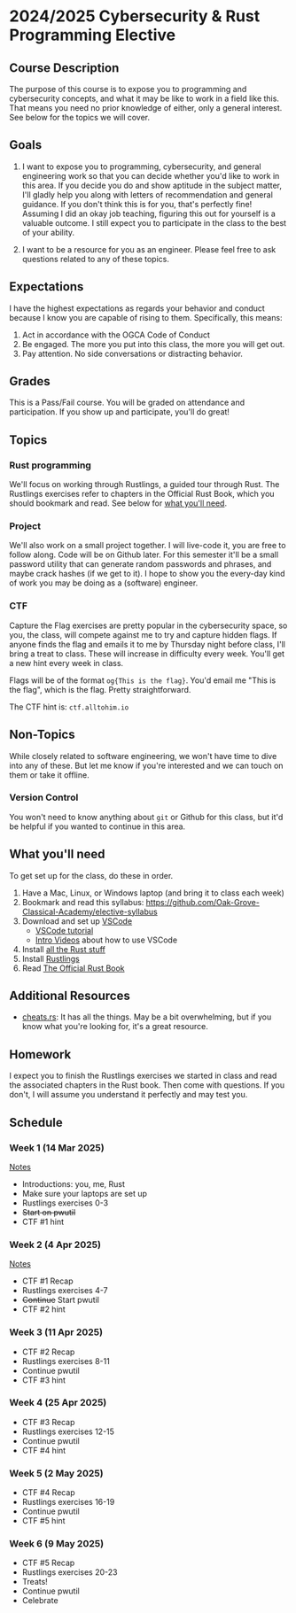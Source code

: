 # 2024/2025 Cybersecurity & Rust Programming Elective

## Course Description

The purpose of this course is to expose you to programming and cybersecurity concepts, and what it may be like to work in a field like this. 
That means you need no prior knowledge of either, only a general interest. See below for the topics we will cover.

## Goals

1. I want to expose you to programming, cybersecurity, and general engineering work so that you can decide whether you'd like to work in this area. If you decide you do and show aptitude in the
subject matter, I'll gladly help you along with letters of recommendation and general guidance. If you don't think this is for you, that's perfectly fine! Assuming I did an okay job teaching, 
figuring this out for yourself is a valuable outcome. I still expect you to participate in the class to the best of your ability.

2. I want to be a resource for you as an engineer. Please feel free to ask questions related to any of these topics.

## Expectations

I have the highest expectations as regards your behavior and conduct because I know you are capable of rising to them. Specifically, this means:

1. Act in accordance with the OGCA Code of Conduct
1. Be engaged. The more you put into this class, the more you will get out.
1. Pay attention. No side conversations or distracting behavior.

## Grades

This is a Pass/Fail course. You will be graded on attendance and participation. If you show up and participate, you'll do great!

## Topics

### Rust programming

We'll focus on working through Rustlings, a guided tour through Rust. The Rustlings exercises refer to chapters in the Official Rust Book, which you should bookmark and read. See below 
for [what you'll need](#what-youll-need).

### Project

We'll also work on a small project together. I will live-code it, you are free to follow along. Code will be on Github later. For this semester it'll be a small password utility that can
generate random passwords and phrases, and maybe crack hashes (if we get to it). I hope to show you the every-day kind of work you may be doing as a (software) engineer.

### CTF

Capture the Flag exercises are pretty popular in the cybersecurity space, so you, the class, will compete against me to try and capture hidden flags. If anyone finds the flag and emails it to me
by Thursday night before class, I'll bring a treat to class. These will increase in difficulty every week. You'll get a new hint every week in class. 

Flags will be of the format `og{This is the flag}`. You'd email me "This is the flag", which is the flag. Pretty straightforward.

The CTF hint is: `ctf.alltohim.io`

## Non-Topics

While closely related to software engineering, we won't have time to dive into any of these. But let me know if you're interested and we can touch on them or take it offline.

### Version Control

You won't need to know anything about `git` or Github for this class, but it'd be helpful if you wanted to continue in this area.

## What you'll need

To get set up for the class, do these in order.

1. Have a Mac, Linux, or Windows laptop (and bring it to class each week)
1. Bookmark and read this syllabus: https://github.com/Oak-Grove-Classical-Academy/elective-syllabus
1. Download and set up [VSCode](https://code.visualstudio.com/)
    - [VSCode tutorial](https://code.visualstudio.com/docs/getstarted/getting-started)
    - [Intro Videos](https://code.visualstudio.com/docs/getstarted/introvideos) about how to use VSCode
1. Install [all the Rust stuff](https://code.visualstudio.com/docs/languages/rust)
1. Install [Rustlings](https://rustlings.cool/)
1. Read [The Official Rust Book](https://doc.rust-lang.org/book/title-page.html)

## Additional Resources

- [cheats.rs](https://cheats.rs/): It has all the things. May be a bit overwhelming, but if you know what you're looking for, it's a great resource.

## Homework

I expect you to finish the Rustlings exercises we started in class and read the associated chapters in the Rust book. Then come with questions. If you don't, I will assume you understand it perfectly and 
may test you.

## Schedule

### Week 1 (14 Mar 2025)

[Notes](week1-notes.md)

- Introductions: you, me, Rust
- Make sure your laptops are set up
- Rustlings exercises 0-3
- ~~Start on pwutil~~
- CTF #1 hint

### Week 2 (4 Apr 2025)

[Notes](week2-notes.md)

- CTF #1 Recap
- Rustlings exercises 4-7
- ~~Continue~~ Start pwutil
- CTF #2 hint

### Week 3 (11 Apr 2025)

- CTF #2 Recap
- Rustlings exercises 8-11
- Continue pwutil
- CTF #3 hint

### Week 4 (25 Apr 2025)

- CTF #3 Recap
- Rustlings exercises 12-15
- Continue pwutil
- CTF #4 hint

### Week 5 (2 May 2025)

- CTF #4 Recap
- Rustlings exercises 16-19
- Continue pwutil
- CTF #5 hint

### Week 6 (9 May 2025)

- CTF #5 Recap
- Rustlings exercises 20-23
- Treats!
- Continue pwutil
- Celebrate

